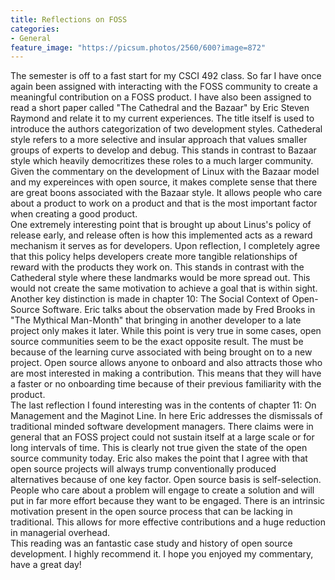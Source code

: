 ```yaml
---
title: Reflections on FOSS
categories:
- General
feature_image: "https://picsum.photos/2560/600?image=872"
---
```


The semester is off to a fast start for my CSCI 492 class. So far I have once again been assigned with interacting with the FOSS community to create a meaningful contribution on a FOSS product. I have also been assigned to read a short paper called "The Cathedral and the Bazaar" by Eric Steven Raymond and relate it to my current experiences. The title itself is used to introduce the authors categorization of two development styles. Cathederal style refers to a more selective and insular approach that values smaller groups of experts to develop and debug. This stands in contrast to Bazaar style which heavily democritizes these roles to a much larger community. Given the commentary on the development of Linux with the Bazaar model and my expereinces with open source, it makes complete sense that there are great boons associated with the Bazaar style. It allows people who care about a product to work on a product and that is the most important factor when creating a good product.   
One extremely interesting point that is brought up about Linus's policy of release early, and release often is how this implemented acts as a reward mechanism it serves as for developers. Upon reflection, I completely agree that this policy helps developers create more tangible relationships of reward with the products they work on. This stands in contrast with the Cathederal style where these landmarks would be more spread out. This would not create the same motivation to achieve a goal that is within sight.   
Another key distinction is made in chapter 10: The Social Context of Open-Source Software. Eric talks about the observation made by Fred Brooks in "The Mythical Man-Month" that bringing in another developer to a late project only makes it later. While this point is very true in some cases, open source communities seem to be the exact opposite result. The must be because of the learning curve associated with being brought on to a new project. Open source allows anyone to onboard and also attracts those who are most interested in making a contribution. This means that they will have a faster or no onboarding time because of their previous familiarity with the product.   
The last reflection I found interesting was in the contents of chapter 11: On Management and the Maginot Line. In here Eric addresses the dismissals of traditional minded software development managers. There claims were in general that an FOSS project could not sustain itself at a large scale or for long intervals of time. This is clearly not true given the state of the open source community today. Eric also makes the point that I agree with that open source projects will always trump conventionally produced alternatives because of one key factor. Open source basis is self-selection. People who care about a problem will engage to create a solution and will put in far more effort because they want to be engaged. There is an intrinsic motivation present in the open source process that can be lacking in traditional. This allows for more effective contributions and a huge reduction in managerial overhead.   
This reading was an fantastic case study and history of open source development. I highly recommend it. I hope you enjoyed my commentary, have a great day!